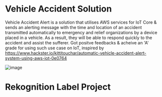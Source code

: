 # Vehicle Accident Solution

Vehicle Accident Alert is a solution that utilises AWS services for IoT Core & sends an alerting message with the time and location of an accident transmitted automatically to emergency and relief organizations by a device placed in a vehicle. As a result, they will be able to respond quickly to the accident and assist the sufferer. Got positve feedbacks & acheive an 'A' grade for using such use case on IoT, inspired by https://www.hackster.io/kittitouchar/automatic-vehicle-accident-alert-system-using-aws-iot-0e0764

![image](https://user-images.githubusercontent.com/109099956/185918210-92c7e0c6-5bcd-453c-9e1e-01ea30277c1f.png)




# Rekognition Label Project



